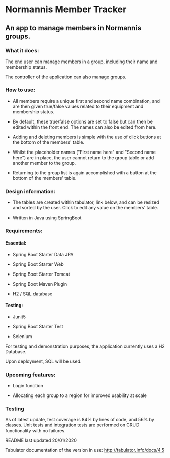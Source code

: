 # Normannis Member Tracker 

## An app to manage members in Normannis groups. 

  

### What it does: 

The end user can manage members in a group, including their name and membership status. 

The controller of the application can also manage groups. 

  

### How to use: 

* All members require a unique first and second name combination, and are then given true/false values related to their equipment and membership status. 

* By default, these true/false options are set to false but can then be edited within the front end.  The names can also be edited from here. 

* Adding and deleting members is simple with the use of click buttons at the bottom of the members' table.   

* Whilst the placeholder names ("First name here" and "Second name here") are in place, the user cannot return to the group table or add another member to the group. 

* Returning to the group list is again accomplished with a button at the bottom of the members' table. 

  

  

### Design information: 

* The tables are created within tabulator, link below, and can be resized and sorted by the user.  Click to edit any value on the members' table.   

*  Written in Java using SpringBoot 

  

  

### Requirements: 

#### Essential: 

* Spring Boot Starter Data JPA 

* Spring Boot Starter Web 

* Spring Boot Starter Tomcat 

* Spring Boot Maven Plugin 

* H2 / SQL database 

  

#### Testing: 

* Junit5 

* Spring Boot Starter Test 

* Selenium 

  

  

  

  

  

  

For testing and demonstration purposes, the application currently uses a H2 Database.   

Upon deployment, SQL will be used. 

  

  

  

  

### Upcoming features: 

* Login function 

* Allocating each group to a region for improved usability at scale 

   

  
### Testing
As of latest update, test coverage is 84% by lines of code, and 56% by classes.
Unit tests and integration tests are performed on CRUD functionality with no failures.
  

  

README last updated 20/01/2020 

  

  

Tabulator documentation of the version in use:  http://tabulator.info/docs/4.5 

 
